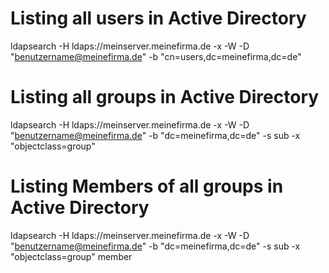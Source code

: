 # Listing all users in Active Directory

ldapsearch -H ldaps://meinserver.meinefirma.de -x -W -D "benutzername@meinefirma.de" -b "cn=users,dc=meinefirma,dc=de"

# Listing all groups in Active Directory

ldapsearch -H ldaps://meinserver.meinefirma.de -x -W -D "benutzername@meinefirma.de" -b "dc=meinefirma,dc=de" -s sub -x "objectclass=group"


# Listing Members of all groups in Active Directory

ldapsearch -H ldaps://meinserver.meinefirma.de -x -W -D "benutzername@meinefirma.de" -b "dc=meinefirma,dc=de" -s sub -x "objectclass=group" member
